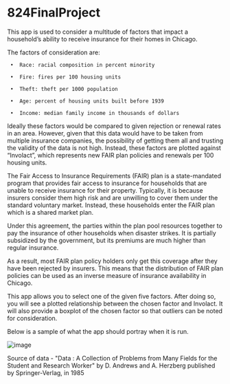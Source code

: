 # 824FinalProject
This app is used to consider a multitude of factors that impact a household’s ability to receive insurance for their homes in Chicago. 

The factors of consideration are: 
 
     •	Race: racial composition in percent minority
 
     •	Fire: fires per 100 housing units
 
     •	Theft: theft per 1000 population
 
     •	Age: percent of housing units built before 1939
 
     •	Income: median family income in thousands of dollars

Ideally these factors would be compared to given rejection or renewal rates in an area. However, given that this data would have to be taken from multiple insurance companies, the possibility of getting them all and trusting the validity of the data is not high. Instead, these factors are plotted against “Involact”, which represents new FAIR plan policies and renewals per 100 housing units. 

The Fair Access to Insurance Requirements (FAIR) plan is a state-mandated program that provides fair access to insurance for households that are unable to receive insurance for their property. Typically, it is because insurers consider them high risk and are unwilling to cover them under the standard voluntary market. Instead, these households enter the FAIR plan which is a shared market plan. 

Under this agreement, the parties within the plan pool resources together to pay the insurance of other households when disaster strikes. It is partially subsidized by the government, but its premiums are much higher than regular insurance. 

As a result, most FAIR plan policy holders only get this coverage after they have been rejected by insurers. This means that the distribution of FAIR plan policies can be used as an inverse measure of insurance availability in Chicago.

This app allows you to select one of the given five factors. After doing so, you will see a plotted relationship between the chosen factor and Involact. It will also provide a boxplot of the chosen factor so that outliers can be noted for consideration. 

Below is a sample of what the app should portray when it is run.

![image](https://user-images.githubusercontent.com/55212814/127678653-a95361eb-6550-460c-8115-3edbe40b606b.png)

Source of data - "Data : A Collection of Problems from Many Fields for the Student and Research Worker" by D. Andrews and A. Herzberg published by Springer-Verlag, in 1985


